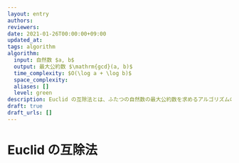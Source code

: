 ```yaml
---
layout: entry
authors:
reviewers:
date: 2021-01-26T00:00:00+09:00
updated_at:
tags: algorithm
algorithm:
  input: 自然数 $a, b$
  output: 最大公約数 $\mathrm{gcd}(a, b)$
  time_complexity: $O(\log a + \log b)$
  space_complexity:
  aliases: []
  level: green
description: Euclid の互除法とは、ふたつの自然数の最大公約数を求めるアルゴリズムのひとつ。
draft: true
draft_urls: []
---
```


# Euclid の互除法

